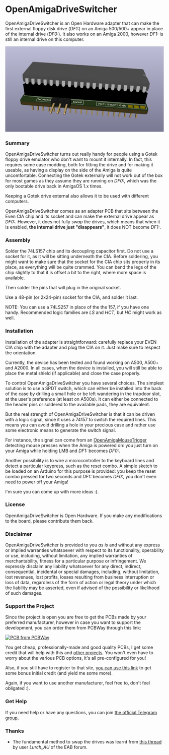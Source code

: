# OpenAmigaDriveSwitcher
OpenAmigaDriveSwitcher is an Open Hardware adapter that can make the first external floppy disk drive (*DF1:*) on an Amiga 500/500+ appear in place of the internal drive (*DF0:*). It also works on an Amiga 2000, however *DF1:* is still an internal drive on this computer.

![Board](https://raw.githubusercontent.com/SukkoPera/OpenAmigaDriveSwitcher/master/doc/render-top.png)

### Summary
OpenAmigaDriveSwitcher turns out really handy for people using a Gotek floppy drive emulator who don't want to mount it internally. In fact, this requires some case modding, both for fitting the drive and for making it useable, as having a display on the side of the Amiga is quite uncomfortable. Connecting the Gotek externally will not work out of the box for most games as they assume they are running on *DF0:*, which was the only bootable drive back in AmigaOS 1.x times.

Keeping a Gotek drive external also allows it to be used with different computers.

OpenAmigaDriveSwitcher comes as an adapter PCB that sits between the Even CIA chip and its socket and can make the external drive appear as *DF0:*. However, it does not fully *swap* the drives, which means that when it is enabled, **the internal drive just "disappears"**, it does NOT become *DF1:*.

### Assembly
Solder the 74LS157 chip and its decoupling capacitor first. Do not use a socket for it, as it will be sitting underneath the CIA. Before soldering, you might want to make sure that the socket for the CIA chip sits properly in its place, as everything will be quite crammed. You can bend the legs of the chip slightly to that it is offset a bit to the right, where more space is available.

Then solder the pins that will plug in the original socket.

Use a 48-pin (or 2x24-pin) socket for the CIA, and solder it last.

NOTE: You can use a 74LS257 in place of the the 157, if you have one handy. Recommended logic families are *LS* and *HCT*, but *HC* might work as well.

### Installation
Installation of the adapter is straightforward: carefully replace your EVEN CIA chip with the adapter and plug the CIA on it. Just make sure to respect the orientation.

Currently, the device has been tested and found working on A500, A500+ and A2000. In all cases, when the device is installed, you will still be able to place the metal shield (if applicable) and close the case properly.

To control OpenAmigaDriveSwitcher you have several choices. The simplest solution is to use a SPDT switch, which can either be installed into the back of the case by drilling a small hole or be left wandering in the trapdoor slot, at the user's preference (at least on A500s). It can either be connected to the header pins or soldered to the available pads, they are equivalent.

But the real strength of OpenAmigaDriveSwitcher is that it can be driven with a logic signal, since it uses a 74157 to switch the required lines. This means you can avoid drilling a hole in your precious case and rather use some electronic means to generate the switch signal.

For instance, the signal can come from an [OpenAmigaMouseTrigger](https://github.com/SukkoPera/OpenAmigaMouseTrigger) detecting mouse presses when the Amiga is powered on: you just turn on your Amiga while holding LMB and *DF1:* becomes *DF0:*.

Another possibility is to wire a microcontroller to the keyboard lines and detect a particular keypress, such as the reset combo. A simple sketch to be loaded on an Arduino for this purpose is provided: you keep the reset combo pressed for two seconds and *DF1:* becomes *DF0:*, you don't even need to power off your Amiga!

I'm sure you can come up with more ideas :).

### License
OpenAmigaDriveSwitcher is Open Hardware. If you make any modifications to the board, please contribute them back.

### Disclaimer
OpenAmigaDriveSwitcher is provided to you *as is* and without any express or implied warranties whatsoever with respect to its functionality, operability or use, including, without limitation, any implied warranties of merchantability, fitness for a particular purpose or infringement. We expressly disclaim any liability whatsoever for any direct, indirect, consequential, incidental or special damages, including, without limitation, lost revenues, lost profits, losses resulting from business interruption or loss of data, regardless of the form of action or legal theory under which the liability may be asserted, even if advised of the possibility or likelihood of such damages.

### Support the Project
Since the project is open you are free to get the PCBs made by your preferred manufacturer, however in case you want to support the development, you can order them from PCBWay through this link:

[![PCB from PCBWay](https://www.pcbway.com/project/img/images/frompcbway.png)](https://www.pcbway.com/project/shareproject/OpenAmigaDriveSwitcher_V1.html)

You get cheap, professionally-made and good quality PCBs, I get some credit that will help with this and [other projects](https://www.pcbway.com/project/member/shareproject/?bmbid=41100). You won't even have to worry about the various PCB options, it's all pre-configured for you!

Also, if you still have to register to that site, [you can use this link](https://www.pcbway.com/setinvite.aspx?inviteid=41100) to get some bonus initial credit (and yield me some more).

Again, if you want to use another manufacturer, feel free to, don't feel obligated :).

### Get Help
If you need help or have any questions, you can join [the official Telegram group](https://t.me/joinchat/HUHdWBC9J9JnYIrvTYfZmg).

### Thanks
- The fundamental method to swap the drives was learnt from [this thread](http://eab.abime.net/showthread.php?t=89581) by user *Lurch_AU* of the EAB forum.
